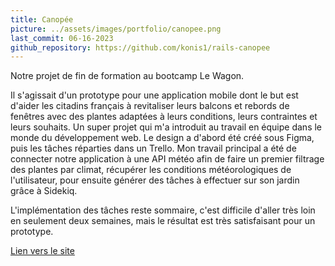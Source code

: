 ```yaml
---
title: Canopée
picture: ../assets/images/portfolio/canopee.png
last_commit: 06-16-2023
github_repository: https://github.com/konis1/rails-canopee
---
```


Notre projet de fin de formation au bootcamp Le Wagon.

Il s'agissait d'un prototype pour une application mobile dont le but est d'aider les citadins français à revitaliser leurs balcons et rebords de fenêtres avec des plantes adaptées à leurs conditions, leurs contraintes et leurs souhaits. Un super projet qui m'a introduit au travail en équipe dans le monde du développement web. Le design a d'abord été créé sous Figma, puis les tâches réparties dans un Trello. Mon travail principal a été de connecter notre application à une API météo afin de faire un premier filtrage des plantes par climat, récupérer les conditions météorologiques de l'utilisateur, pour ensuite générer des tâches à effectuer sur son jardin grâce à Sidekiq.

L'implémentation des tâches reste sommaire, c'est difficile d'aller très loin en seulement deux semaines, mais le résultat est très satisfaisant pour un prototype.

[Lien vers le site](https://www.cityjungles.com/)
